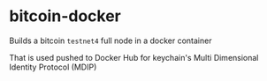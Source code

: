# bitcoin-docker

Builds a bitcoin `testnet4` full node in a docker container

That is used pushed to Docker Hub for keychain's Multi Dimensional Identity Protocol (MDIP)